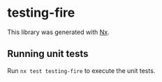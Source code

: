 # testing-fire

This library was generated with [Nx](https://nx.dev).

## Running unit tests

Run `nx test testing-fire` to execute the unit tests.
